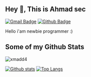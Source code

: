 ## Hey 👋, This is Ahmad sec
[![Gmail Badge](https://img.shields.io/badge/-sacreddevilxploit@gmail.com-c14438?style=flat&logo=Gmail&logoColor=white&link=mailto:sacreddevilxploit@gmail.com)](mailto:sacreddevilxploit@gmail.com) [![Github Badge](https://img.shields.io/badge/-xmadd4-grey?style=flat&logo=github&logoColor=white&link=https://github.com/xmadd4/)](https://www.github.com/xmadd4/) <p align='left'>Hello i'am newbie programmer :)</p>
## Some of my Github Stats
<p align=left> <img src=https://komarev.com/ghpvc/?username=xmadd4 alt=xmadd4 /> </p>

[![Github stats](https://github-readme-stats.vercel.app/api?username=xmadd4&show_icons=true&include_all_commits=true)](https://github.com/xmadd4/github-readme-stats)
[![Top Langs](https://github-readme-stats.vercel.app/api/top-langs/?username=xmadd4&layout=compact)](https://github.com/xmadd4/github-readme-stats)
